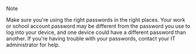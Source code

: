 > [!Note]
> Make sure you're using the right passwords in the right places. Your work or school account password may be different from the password you use to log into your device, and one device could have a different password than another. If you're having trouble with your passwords, contact your IT administrator for help. 
